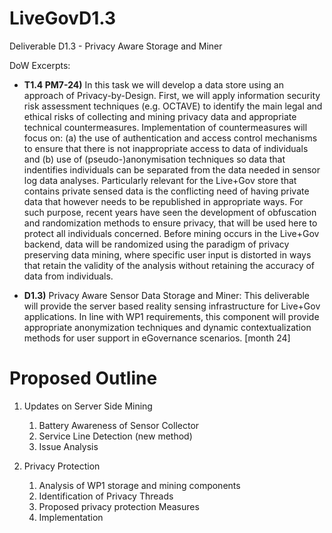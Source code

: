 LiveGovD1.3
===========

Deliverable D1.3 - Privacy Aware Storage and Miner

DoW Excerpts:

* **T1.4 PM7-24)**
In this task we will develop a data store using an approach of Privacy-by-Design. First, we will
apply information security risk assessment techniques (e.g. OCTAVE) to identify the main legal and ethical risks 
of collecting and mining privacy data and appropriate technical countermeasures. Implementation of countermeasures 
will focus on: (a) the use of authentication and access control mechanisms to ensure that there is not 
inappropriate access to data of individuals and (b) use of (pseudo-)anonymisation techniques so data that 
indentifies individuals can be separated from the data needed in sensor log data analyses. Particularly relevant 
for the Live+Gov store that contains private sensed data is the conflicting need of having private data that 
however needs to be republished in appropriate ways. For such purpose, recent years have seen the development 
of obfuscation and randomization methods to ensure privacy, that will be used here to protect all individuals concerned. 
Before mining occurs in the Live+Gov backend, data will be randomized using the paradigm of privacy preserving 
data mining, where specific user input is distorted in ways that retain the validity of the analysis without 
retaining the accuracy of data from individuals.

* **D1.3)**
Privacy Aware Sensor Data Storage and Miner: This deliverable will provide the server based reality
sensing infrastructure for Live+Gov applications. In line with WP1 requirements, this component will provide
appropriate anonymization techniques and dynamic contextualization methods for user support in eGovernance
scenarios. [month 24]

# Proposed Outline

1. Updates on Server Side Mining
   1. Battery Awareness of Sensor Collector
   2. Service Line Detection (new method)
   3. Issue Analysis

2. Privacy Protection
   1. Analysis of WP1 storage and mining components
   2. Identification of Privacy Threads
   3. Proposed privacy protection Measures
   4. Implementation
